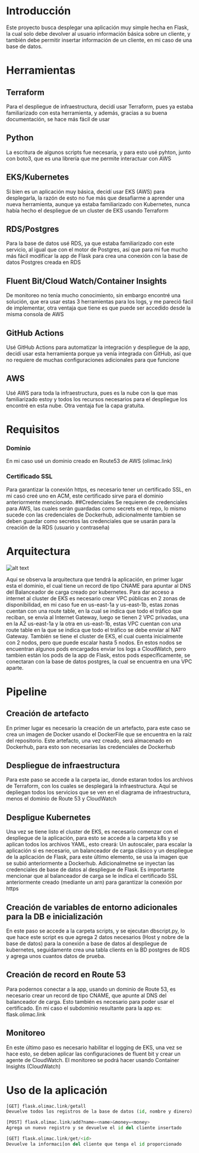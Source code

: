 # Introducción

Este proyecto busca desplegar una aplicación muy simple hecha en Flask, la cual solo debe devolver al usuario información básica sobre un cliente, y también debe permitir insertar información de un cliente, en mi caso de una base de datos.

# Herramientas

## Terraform
Para el despliegue de infraestructura, decidí usar Terraform, pues ya estaba familiarizado con esta herramienta, y además, gracias a su buena documentación, se hace más fácil de usar

## Python
La escritura de algunos scripts fue necesaria, y para esto usé pyhton, junto con boto3, que es una librería que me permite interactuar con AWS

## EKS/Kubernetes
 Si bien es un aplicación muy básica, decidí usar EKS (AWS) para desplegarla, la razón de esto no fue más que desafiarme a aprender una nueva herramienta, aunque ya estaba familiarizado con Kubernetes, nunca había hecho el despliegue de un cluster de EKS usando Terraform

## RDS/Postgres
 Para la base de datos usé RDS, ya que estaba familiarizado con este servicio, al igual que con el motor de Postgres, así que para mi fue mucho más fácil modificar la app de Flask para crea una conexión con la base de datos Postgres creada en RDS

## Fluent Bit/Cloud Watch/Container Insights
De monitoreo no tenía mucho conocimiento, sin embargo encontré una solución, que era usar estas 3 herramientas para los logs, y me pareció fácil de implementar, otra ventaja que tiene es que puede ser accedido desde la misma consola de AWS

## GitHub Actions
Usé GitHub Actions para automatizar la integración y despliegue de la app, decidí usar esta herramienta porque ya venía integrada con GitHub, así que no requiere de muchas configuraciones adicionales para que funcione

## AWS
Usé AWS para toda la infraestructura, pues es la nube con la que mas familiarizado estoy y todos los recursos necesarios para el despliegue los encontré en esta nube. Otra ventaja fue la capa gratuita.

# Requisitos
### Dominio
En mi caso usé un dominio creado en Route53 de AWS (olimac.link)
### Certificado SSL
Para garantizar la conexión https, es necesario tener un certificado SSL, en mi casó creé uno en ACM, este certificado sirve para el dominio anteriormente mencionado.
##Credenciales
Se requieren de credenciales para AWS, las cuales serán guardadas como secrets en el repo, lo mismo sucede con las credenciales de Dockerhub, adicionalmente tambien se deben guardar como secretos las credenciales que se usarán para la creación de la RDS (usuario y contraseña)


# Arquitectura 
![alt text](https://technical-test-architecture-camiloarango96.s3.us-east-1.amazonaws.com/Diagrama%20sin%20t%C3%ADtulo.drawio%20%281%29.png?response-content-disposition=inline&X-Amz-Security-Token=IQoJb3JpZ2luX2VjEA0aCXVzLWVhc3QtMSJGMEQCIHv33PoAiYxQsXo5AsRBJY%2F%2BHerW4HskautZr7Lu53LpAiB4jUzGtfAcCwG80miQN8RdD4LqUudSkTiXzsbxmLvaDiqIAwjm%2F%2F%2F%2F%2F%2F%2F%2F%2F%2F8BEAAaDDg2NTAxOTQxMDQwNSIMmJnVS0ZNnRVX56htKtwCj7%2FV9ClNpwL6VlL5tdrIRyv4rb%2Bmnf%2BmHe4MsMbZgbsxQoVAJdNLZmD7F0I7jy6VK8Ku%2FUW1aB%2BcEfRrn2h6hNdxQEq%2BgIwL0ru4%2BODBswFcYxrw4QkwKxZccbKojxg7mblZEbeI2wFjfF967E4YPhSoEK0h%2FkwloIsZqsD68z9PdozMVg8H7TAGeXlgcuX5Sa5qB9XQmqQikqGJigyNfCHUxBfAYbwJSkKfW0vfFMvuFjR1tCp%2Brzt5iQk5khoGw%2Fgv93PJSM%2B0nZfEP9bN6V0JN5MbWKkXXrrh5vJ5eiwmdloUJv5GZdpaqxpWMVVj6%2Bwaa2uQ1Y0QaXnogvdYlTy89C5eK417yQ56%2FrDW9FchGzCaMJUB1hBFSJF%2Fuww5hiO%2FaC%2FhJ0zOKoncytIY20fq%2FfDLAsF%2B1T81MJ16Bbe2qls2ytDnsaOSRWdXCSTD6KEbBfMtcwakpNXAMPzX4ZoGOrQCBIpXztLl3JxvTD8nxPWt4FOADIZAuAKjL0KJlkSQJtCtIBWVEooUqdWG2TGc0p9A8SwvJZslNkseEV6kazSsTlGb5VtywSVBrjTGLgpKNona7yp4a%2Bs5p63LZ78eV26cEtrViPYhzKrmElP24bLg5v9Lt1rIhM3ZEKh8dJ8SvixFAshDfLxMMz0DpL8apVVMeMvjPnfIzEr3kmQQELkSM3ECjzn49BY0WG811qfU5NoyFn9fbYmiwPWJnxS3v2XtX1veTMgzqHgDBeIow%2BPs4ryo8%2BK%2FkMYPiONA3D8PAMWDpecF0c8MnevRcjfCUCisvEofPCb6oo2%2BujRvyw2fbE%2FjWtHLs3FdetgPRxQshVtFoOECIsFVQOiu6azJ7E7ZDQOBM4N4Tq9vueV9bo9eQLO7s%2Fg%3D&X-Amz-Algorithm=AWS4-HMAC-SHA256&X-Amz-Date=20221026T050049Z&X-Amz-SignedHeaders=host&X-Amz-Expires=300&X-Amz-Credential=ASIA4SZZMW7SXNFMPHFZ%2F20221026%2Fus-east-1%2Fs3%2Faws4_request&X-Amz-Signature=b274fee1942d398b9a6859e40921afeff71613b740a1c799da301635babbd7c0)

Aquí se observa la arquitectura que tendrá la aplicación, en primer lugar esta el dominio, el cual tiene un record de tipo CNAME para apuntar al DNS del Balanceador de carga creado por kubernetes. Para dar acceso a internet al cluster de EKS es necesario crear VPC públicas en 2 zonas de disponibilidad, en mi caso fue en us-east-1a y us-east-1b, estas zonas cuentan con una route table, en la cual se indica que todo el tráfico que reciban, se envía al Internet Gateway, luego se tienen 2 VPC privadas, una en la AZ us-east-1a y la otra en us-east-1b, estas VPC cuentan con una route table en la que se indica que todo el tráfico se debe enviar al NAT Gateway. También se tiene el cluster de EKS, el cual cuenta inicialmente con 2 nodos, pero que puede escalar hasta 5 nodos. En estos nodos se encuentran algunos pods encargados enviar los logs a CloudWatch, pero tambien están los pods de la app de Flask, estos pods específicamente, se conectaran con la base de datos postgres, la cual se encuentra en una VPC aparte.


# Pipeline

## Creación de artefacto
En primer lugar es necesario la creación de un artefacto, para este caso se crea un imagen de Docker usando el DockerFile que se encuentra en la raíz del repositorio. Este artefacto, una vez creado, será almacenado en Dockerhub, para esto son necesarias las credenciales de Dockerhub

## Despliegue de infraestructura
Para este paso se accede a la carpeta iac, donde estaran todos los archivos de Terraform, con los cuales se desplegará la infraestructura. Aquí se depliegan todos los servicios que se ven en el diagrama de infraestructura, menos el dominio de Route 53 y CloudWatch

## Despligue Kubernetes
Una vez se tiene listo el cluster de EKS, es necesario comenzar con el despliegue de la aplicación, para esto se accede a la carpeta k8s y se aplican todos los archivos YAML, esto creará: Un autoscaler, para escalar la aplicación si es necesario, un balanceador de carga clásico y un despliegue de la aplicación de Flask, para este último elemento, se usa la imagen que se subió anteriormente a Dockerhub. Adicionalmetne se inyectan las credenciales de base de datos al despliegue de Flask. Es importante mencionar que al balanceador de carga se le indica el certificado SSL anteriormente creado (mediante un arn) para garantizar la conexión por https

## Creación de variables de entorno adicionales para la DB e inicialización
En este paso se accede a la carpeta scripts, y se ejecutan dbscript.py, lo que hace este script es que agrega 2 datos necesarios (Host y nobre de la base de datos) para la conexión a base de datos al despliegue de kubernetes, seguidamente crea una tabla clients en la BD postgres de RDS y agrega unos cuantos datos de prueba.

## Creación de record en Route 53
Para podernos conectar a la app, usando un dominio de Route 53, es necesario crear un record de tipo CNAME, que apunte al DNS del balanceador de carga. Esto también es necesario para poder usar el certificado. En mi caso el subdominio resultante para la app es: flask.olimac.link

## Monitoreo
En este último paso es necesario habilitar el logging de EKS, una vez se hace esto, se deben aplicar las configuraciones de fluent bit y crear un agente de CloudWatch. El monitoreo se podrá hacer usando Container Insights (CloudWatch)

# Uso de la aplicación

```python
[GET] flask.olimac.link/getall
Devuelve todos los registros de la base de datos (id, nombre y dinero)

[POST] flask.olimac.link/add?name=<name>&money=<money> 
Agrega un nuevo registro y se devuelve el id del cliente insertado

[GET] flask.olimac.link/get/<id>
Devuelve la informaci[on del cliente que tenga el id proporcionado

```



